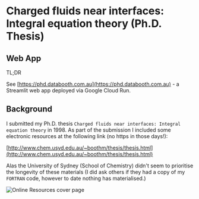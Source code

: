 # Charged fluids near interfaces: Integral equation theory (Ph.D. Thesis)

## Web App

TL;DR

See [https://phd.databooth.com.au](https://phd.databooth.com.au) - a Streamlit web app deployed via Google Cloud Run.

## Background

I submitted my Ph.D. thesis `Charged fluids near interfaces: Integral equation theory` in 1998.
As part of the submission I included some electronic resources at the following link (no https in those days!):

[http://www.chem.usyd.edu.au/~boothm/thesis/thesis.html](http://www.chem.usyd.edu.au/~boothm/thesis/thesis.html)

Alas the University of Sydney (School of Chemistry) didn't seem to prioritise the longevity of these materials (I did ask others if they had a copy of my `FORTRAN` code, however to date nothing has materialised.) 

![Online Resources cover page](https://github.com/Mjboothaus/PhD-Thesis/blob/deb94173c8ee3b2591c19219e2ea813f33181ae1/docs/Thesis_OnlineResources_Cover.jpg)
